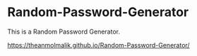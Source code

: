 # Random-Password-Generator
This is a Random Password Generator.

https://theanmolmalik.github.io/Random-Password-Generator/
